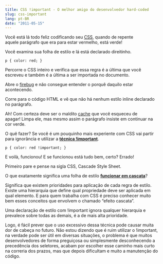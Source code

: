 ```yaml
---
title: CSS !important - O melhor amigo do desenvolvedor hard-coded
slug: css-important
lang: pt-BR
date: "2011-05-15"
---
```


Você está lá todo feliz codificando seu [CSS](http://pt.wikipedia.org/wiki/Cascading_Style_Sheets), quando de repente aquele parágrafo que era para estar vermelho, está verde!

Você examina sua folha de estilo e lá está declarado direitinho.

```
p { color: red; }
```

Percorre o CSS inteiro e verifica que essa regra é a última que você escreveu e também é a última a ser importada no documento.

Abre o [firebug](https://addons.mozilla.org/pt-BR/firefox/addon/firebug/) e não consegue entender o porquê daquilo estar acontecendo.

<!-- more -->

Corre para o código HTML e vê que não há nenhum estilo inline declarado no parágrafo.

Ah! Com certeza deve ser o maldito [cache](http://pt.wikipedia.org/wiki/Cache) que você esqueceu de apagar! Limpa ele, mas mesmo assim o parágrafo insiste em continuar na cor verde.

O quê fazer? Se você é um pouquinho mais experiente com CSS vai partir para ignorância e utilizar a **[técnica&#160;!important](http://www.maujor.com/blog/2006/08/18/declaracao-com-important/)**.

```
p { color: red !important; }
```

E voilà, funcionou! E se funcionou está tudo bem, certo? Errado!

Primeiro pare e pense na sigla CSS, Cascade Style Sheet.

O que exatamente significa uma folha de estilo **[funcionar em cascata](http://www.vanseodesign.com/css/css-specificity-inheritance-cascaade/)**?

Significa que existem prioridades para aplicação de cada regra de estilo. Existe uma hierarquia que define qual propriedade deve ser aplicada em qual elemento. E para quem trabalha com CSS é preciso conhecer muito bem esses conceitos que envolvem o chamado &#8220;efeito cascata&#8221;.

Uma declaração de estilo com&#160;!important ignora qualquer hierarquia e prevalece sobre todas as demais, é a de mais alta prioridade.

Logo, é fácil prever que o uso excessivo dessa técnica pode causar muita dor de cabeça no futuro. Não estou dizendo que é ruim utilizar o&#160;!important, na verdade pode ser útil em diversas situações, o problema é que muitos desenvolvedores de forma preguiçosa ou simplesmente desconhecendo a precedência dos seletores, acabam por escolher esse caminho mais curto na correria dos prazos, mas que depois dificultam e muito a manutenção do código.
